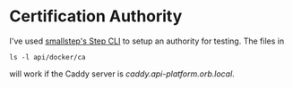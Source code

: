 # Certification Authority
I've used [smallstep's Step CLI](https://smallstep.com/docs/step-cli/basic-crypto-operations/) to setup an authority for testing. The files in
```shell (fish)
ls -l api/docker/ca
```
will work if the Caddy server is _caddy.api-platform.orb.local_.